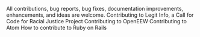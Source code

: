 
All contributions, bug reports, bug fixes, documentation improvements, enhancements, and ideas are welcome.
Contributing to Legit Info, a Call for Code for Racial Justice Project
Contributing to OpenEEW
Contributing to Atom
How to contribute to Ruby on Rails
